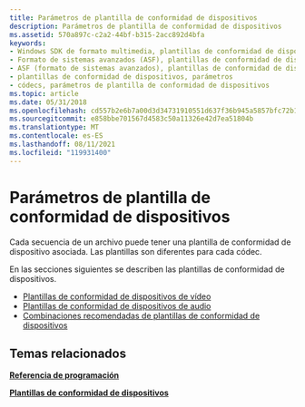 ```yaml
---
title: Parámetros de plantilla de conformidad de dispositivos
description: Parámetros de plantilla de conformidad de dispositivos
ms.assetid: 570a897c-c2a2-44bf-b315-2acc892d4bfa
keywords:
- Windows SDK de formato multimedia, plantillas de conformidad de dispositivos
- Formato de sistemas avanzados (ASF), plantillas de conformidad de dispositivos
- ASF (formato de sistemas avanzados), plantillas de conformidad de dispositivos
- plantillas de conformidad de dispositivos, parámetros
- códecs, parámetros de plantilla de conformidad de dispositivos
ms.topic: article
ms.date: 05/31/2018
ms.openlocfilehash: cd557b2e6b7a00d3d34731910551d637f36b945a5857bfc72b190acf3fdfa911
ms.sourcegitcommit: e858bbe701567d4583c50a11326e42d7ea51804b
ms.translationtype: MT
ms.contentlocale: es-ES
ms.lasthandoff: 08/11/2021
ms.locfileid: "119931400"
---
```

# <a name="device-conformance-template-parameters"></a>Parámetros de plantilla de conformidad de dispositivos

Cada secuencia de un archivo puede tener una plantilla de conformidad de dispositivo asociada. Las plantillas son diferentes para cada códec.

En las secciones siguientes se describen las plantillas de conformidad de dispositivos.

-   [Plantillas de conformidad de dispositivos de vídeo](video-device-conformance-templates.md)
-   [Plantillas de conformidad de dispositivos de audio](audio-device-conformance-templates.md)
-   [Combinaciones recomendadas de plantillas de conformidad de dispositivos](recommended-device-conformance-template-combinations.md)

## <a name="related-topics"></a>Temas relacionados

<dl> <dt>

[**Referencia de programación**](programming-reference.md)
</dt> <dt>

[**Plantillas de conformidad de dispositivos**](device-conformance-templates.md)
</dt> </dl>

 

 




